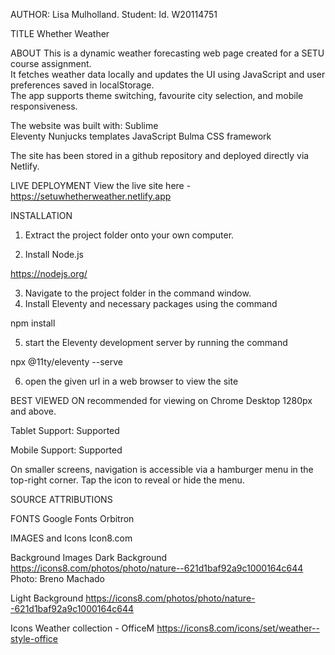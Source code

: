 AUTHOR: Lisa Mulholland.
Student: Id. W20114751

TITLE
Whether Weather


ABOUT
This is a dynamic weather forecasting web page created for a SETU course assignment.  
It fetches weather data locally and updates the UI using JavaScript and user preferences saved in localStorage.  
The app supports theme switching, favourite city selection, and mobile responsiveness.

The website was built with:
Sublime  
Eleventy 
Nunjucks templates 
JavaScript 
Bulma CSS framework

The site has been stored in a github repository and deployed directly via Netlify.

LIVE DEPLOYMENT
View the live site here - https://setuwhetherweather.netlify.app

INSTALLATION
1. Extract the project folder onto your own computer.

2. Install Node.js

https://nodejs.org/

3. Navigate to the project folder in the command window.
4. Install Eleventy and necessary packages using the command

npm install

5. start the Eleventy development server by running the command

npx @11ty/eleventy --serve

6. open the given url in a web browser to view the site

BEST VIEWED ON
recommended for viewing on Chrome Desktop 1280px and above.

Tablet Support: Supported

Mobile Support: Supported

On smaller screens, navigation is accessible via a hamburger menu in the top-right corner. Tap the icon to reveal or hide the menu.

SOURCE ATTRIBUTIONS

FONTS
Google Fonts
Orbitron

IMAGES and Icons
Icon8.com

Background Images
Dark Background
https://icons8.com/photos/photo/nature--621d1baf92a9c1000164c644
Photo: Breno Machado

Light Background
https://icons8.com/photos/photo/nature--621d1baf92a9c1000164c644

Icons
Weather collection -  OfficeM
https://icons8.com/icons/set/weather--style-office
